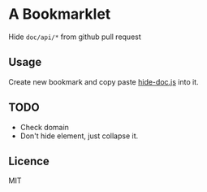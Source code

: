 # A Bookmarklet

Hide `doc/api/*` from github pull request

## Usage

Create new bookmark and copy paste [hide-doc.js](/hide-doc.js) into it.

## TODO

* Check domain
* Don't hide element, just collapse it.

## Licence

MIT
